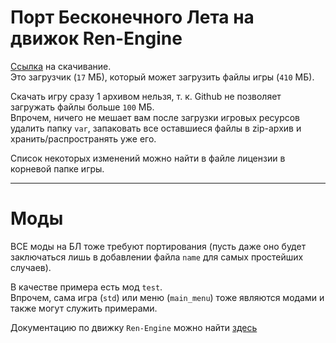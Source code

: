 # Порт Бесконечного Лета на движок Ren-Engine

[Ссылка](https://raw.githubusercontent.com/TrueCat17/es_vn-upd-sys/master/zips/es_vn.zip)
на скачивание.  
Это загрузчик (`17` МБ), который может загрузить файлы игры (`410` МБ).  

Скачать игру сразу 1 архивом нельзя, т. к. Github не позволяет загружать файлы больше `100` МБ.  
Впрочем, ничего не мешает вам после загрузки игровых ресурсов удалить папку `var`,
запаковать все оставшиеся файлы в zip-архив и хранить/распространять уже его.

Список некоторых изменений можно найти в файле лицензии в корневой папке игры.

***

# Моды

ВСЕ моды на БЛ тоже требуют портирования
(пусть даже оно будет заключаться лишь в добавлении файла `name` для самых простейших случаев).  

В качестве примера есть мод `test`.  
Впрочем, сама игра (`std`) или меню (`main_menu`) тоже являются модами и также могут служить примерами.

Документацию по движку `Ren-Engine` можно найти
[здесь](https://github.com/TrueCat17/Ren-Engine/wiki)
